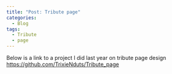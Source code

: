 ```yaml
---
title: "Post: Tribute page"
categories:
  - Blog
tags:
  - Tribute
  - page
---
```

Below is a link to a project I did last year on tribute page design
https://github.com/TrixieNduts/Tribute_page

